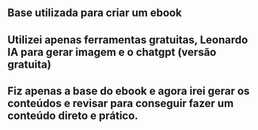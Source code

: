 ## Base utilizada para criar um ebook
## Utilizei apenas ferramentas gratuitas, Leonardo IA para gerar imagem e o chatgpt (versão gratuita)
## Fiz apenas a base do ebook e agora irei gerar os conteúdos e revisar para conseguir fazer um conteúdo direto e prático.
